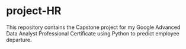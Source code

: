 # project-HR
This repository contains the Capstone project for my Google Advanced Data Analyst Professional Certificate using Python to predict employee departure.
